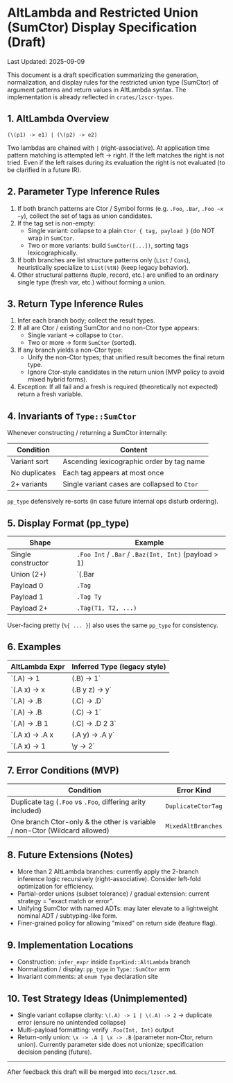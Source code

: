 # AltLambda and Restricted Union (SumCtor) Display Specification (Draft)

Last Updated: 2025-09-09

This document is a draft specification summarizing the generation, normalization, and display rules for the restricted union type (SumCtor) of argument patterns and return values in AltLambda syntax. The implementation is already reflected in `crates/lzscr-types`.

## 1. AltLambda Overview

```
(\(p1) -> e1) | (\(p2) -> e2)
```

Two lambdas are chained with `|` (right-associative). At application time pattern matching is attempted left → right. If the left matches the right is not tried. Even if the left raises during its evaluation the right is not evaluated (to be clarified in a future IR).

## 2. Parameter Type Inference Rules

1. If both branch patterns are Ctor / Symbol forms (e.g. `.Foo`, `.Bar`, `.Foo ~x ~y`), collect the set of tags as union candidates.
2. If the tag set is non-empty:
    - Single variant: collapse to a plain `Ctor { tag, payload }` (do NOT wrap in `SumCtor`.
    - Two or more variants: build `SumCtor([...])`, sorting tags lexicographically.
3. If both branches are list structure patterns only (`List` / `Cons`), heuristically specialize to `List(%tN)` (keep legacy behavior).
4. Other structural patterns (tuple, record, etc.) are unified to an ordinary single type (fresh var, etc.) without forming a union.

## 3. Return Type Inference Rules

1. Infer each branch body; collect the result types.
2. If all are Ctor / existing SumCtor and no non-Ctor type appears:
    - Single variant → collapse to `Ctor`.
    - Two or more → form `SumCtor` (sorted).
3. If any branch yields a non-Ctor type:
    - Unify the non-Ctor types; that unified result becomes the final return type.
    - Ignore Ctor-style candidates in the return union (MVP policy to avoid mixed hybrid forms).
4. Exception: If all fail and a fresh is required (theoretically not expected) return a fresh variable.

## 4. Invariants of `Type::SumCtor`

Whenever constructing / returning a SumCtor internally:

| Condition | Content |
|----------|---------|
| Variant sort | Ascending lexicographic order by tag name |
| No duplicates | Each tag appears at most once |
| 2+ variants | Single variant cases are collapsed to `Ctor` |

`pp_type` defensively re-sorts (in case future internal ops disturb ordering).

## 5. Display Format (pp_type)

| Shape | Example |
|-------|---------|
| Single constructor | `.Foo Int` / `.Bar` / `.Baz(Int, Int)` (payload > 1) |
| Union (2+) | `(.Bar | .Foo Int | .Qux(Int, Str))` (tag order) |
| Payload 0 | `.Tag` |
| Payload 1 | `.Tag Ty` |
| Payload 2+ | `.Tag(T1, T2, ...)` |

User-facing pretty (`%{ ... }`) also uses the same `pp_type` for consistency.

## 6. Examples

| AltLambda Expr | Inferred Type (legacy style) |
|----------------|------------------------------|
| `\(.A) -> 1 | \(.B) -> 1` | `(.A | .B) -> Int` |
| `\(.A x) -> x | \(.B y z) -> y` | `(.A %t0 | .B(%t1, %t2)) -> %t0` |
| `\(.A) -> .B | \(.C) -> .D` | `(.A | .C) -> (.B | .D)` |
| `\(.A) -> .B | \(.C) -> 1` | `(.A | .C) -> %t0` (`.B` + `Int` mixed → prefer unifying non-Ctor) |
| `\(.A) -> .B 1 | \(.C) -> .D 2 3` | `(.A | .C) -> (.B Int | .D(Int, Int))` |
| `\(.A x) -> .A x | \(.A y) -> .A y` | Error (duplicate tag) |
| `\(.A x) -> 1 | \y -> 2` | Error (Ctor + non-Ctor pattern mix) |

## 7. Error Conditions (MVP)

| Condition | Error Kind |
|-----------|------------|
| Duplicate tag (`.Foo` vs `.Foo`, differing arity included) | `DuplicateCtorTag` |
| One branch Ctor-only & the other is variable / non-Ctor (Wildcard allowed) | `MixedAltBranches` |

## 8. Future Extensions (Notes)
- More than 2 AltLambda branches: currently apply the 2-branch inference logic recursively (right-associative). Consider left-fold optimization for efficiency.
- Partial-order unions (subset tolerance) / gradual extension: current strategy = "exact match or error".
- Unifying SumCtor with named ADTs: may later elevate to a lightweight nominal ADT / subtyping-like form.
- Finer-grained policy for allowing "mixed" on return side (feature flag).

## 9. Implementation Locations
- Construction: `infer_expr` inside `ExprKind::AltLambda` branch
- Normalization / display: `pp_type` in `Type::SumCtor` arm
- Invariant comments: at `enum Type` declaration site

## 10. Test Strategy Ideas (Unimplemented)
- Single variant collapse clarity: `\(.A) -> 1 | \(.A) -> 2` → duplicate error (ensure no unintended collapse)
- Multi-payload formatting: verify `.Foo(Int, Int)` output
- Return-only union: `\x -> .A | \x -> .B` (parameter non-Ctor, return union). Currently parameter side does not unionize; specification decision pending (future).

---
After feedback this draft will be merged into `docs/lzscr.md`.
